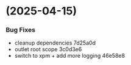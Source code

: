 #  (2025-04-15)


### Bug Fixes

* cleanup dependencies 7d25a0d
* outlet root scope 3c0d3e6
* switch to xpm + add more logging 46e58e8



